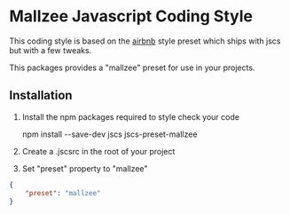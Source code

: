 # Mallzee Javascript Coding Style

This coding style is based on the [airbnb](https://github.com/airbnb/javascript) style preset which ships with jscs but with a few tweaks.

This packages provides a "mallzee" preset for use in your projects.

## Installation

1. Install the npm packages required to style check your code

    npm install --save-dev jscs jscs-preset-mallzee

2. Create a .jscsrc in the root of your project

3. Set "preset" property to "mallzee"

```json
{
    "preset": "mallzee"
}
```
